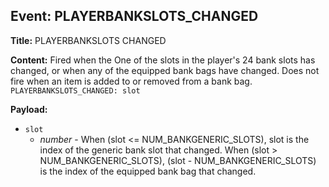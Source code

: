 ## Event: PLAYERBANKSLOTS_CHANGED

**Title:** PLAYERBANKSLOTS CHANGED

**Content:**
Fired when the One of the slots in the player's 24 bank slots has changed, or when any of the equipped bank bags have changed. Does not fire when an item is added to or removed from a bank bag.
`PLAYERBANKSLOTS_CHANGED: slot`

**Payload:**
- `slot`
  - *number* - When (slot <= NUM_BANKGENERIC_SLOTS), slot is the index of the generic bank slot that changed. When (slot > NUM_BANKGENERIC_SLOTS), (slot - NUM_BANKGENERIC_SLOTS) is the index of the equipped bank bag that changed.